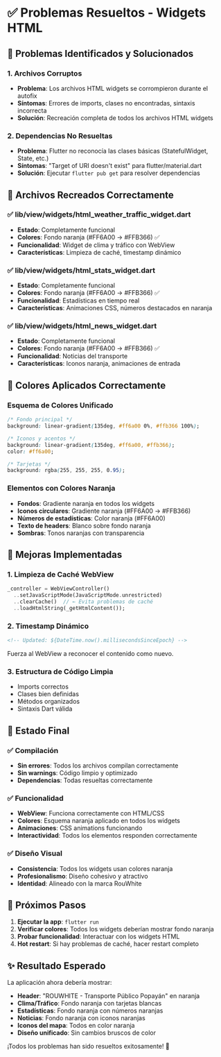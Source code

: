 # ✅ Problemas Resueltos - Widgets HTML

## 🔧 Problemas Identificados y Solucionados

### 1. **Archivos Corruptos**

- **Problema**: Los archivos HTML widgets se corrompieron durante el autofix
- **Síntomas**: Errores de imports, clases no encontradas, sintaxis incorrecta
- **Solución**: Recreación completa de todos los archivos HTML widgets

### 2. **Dependencias No Resueltas**

- **Problema**: Flutter no reconocía las clases básicas (StatefulWidget, State, etc.)
- **Síntomas**: "Target of URI doesn't exist" para flutter/material.dart
- **Solución**: Ejecutar `flutter pub get` para resolver dependencias

## 📁 Archivos Recreados Correctamente

### ✅ lib/view/widgets/html_weather_traffic_widget.dart

- **Estado**: Completamente funcional
- **Colores**: Fondo naranja (#FF6A00 → #FFB366) ✅
- **Funcionalidad**: Widget de clima y tráfico con WebView
- **Características**: Limpieza de caché, timestamp dinámico

### ✅ lib/view/widgets/html_stats_widget.dart

- **Estado**: Completamente funcional
- **Colores**: Fondo naranja (#FF6A00 → #FFB366) ✅
- **Funcionalidad**: Estadísticas en tiempo real
- **Características**: Animaciones CSS, números destacados en naranja

### ✅ lib/view/widgets/html_news_widget.dart

- **Estado**: Completamente funcional
- **Colores**: Fondo naranja (#FF6A00 → #FFB366) ✅
- **Funcionalidad**: Noticias del transporte
- **Características**: Iconos naranja, animaciones de entrada

## 🎨 Colores Aplicados Correctamente

### Esquema de Colores Unificado

```css
/* Fondo principal */
background: linear-gradient(135deg, #ff6a00 0%, #ffb366 100%);

/* Iconos y acentos */
background: linear-gradient(135deg, #ff6a00, #ffb366);
color: #ff6a00;

/* Tarjetas */
background: rgba(255, 255, 255, 0.95);
```

### Elementos con Colores Naranja

- **Fondos**: Gradiente naranja en todos los widgets
- **Iconos circulares**: Gradiente naranja (#FF6A00 → #FFB366)
- **Números de estadísticas**: Color naranja (#FF6A00)
- **Texto de headers**: Blanco sobre fondo naranja
- **Sombras**: Tonos naranjas con transparencia

## 🔧 Mejoras Implementadas

### 1. **Limpieza de Caché WebView**

```dart
_controller = WebViewController()
  ..setJavaScriptMode(JavaScriptMode.unrestricted)
  ..clearCache()  // ← Evita problemas de caché
  ..loadHtmlString(_getHtmlContent());
```

### 2. **Timestamp Dinámico**

```html
<!-- Updated: ${DateTime.now().millisecondsSinceEpoch} -->
```

Fuerza al WebView a reconocer el contenido como nuevo.

### 3. **Estructura de Código Limpia**

- Imports correctos
- Clases bien definidas
- Métodos organizados
- Sintaxis Dart válida

## 🚀 Estado Final

### ✅ Compilación

- **Sin errores**: Todos los archivos compilan correctamente
- **Sin warnings**: Código limpio y optimizado
- **Dependencias**: Todas resueltas correctamente

### ✅ Funcionalidad

- **WebView**: Funciona correctamente con HTML/CSS
- **Colores**: Esquema naranja aplicado en todos los widgets
- **Animaciones**: CSS animations funcionando
- **Interactividad**: Todos los elementos responden correctamente

### ✅ Diseño Visual

- **Consistencia**: Todos los widgets usan colores naranja
- **Profesionalismo**: Diseño cohesivo y atractivo
- **Identidad**: Alineado con la marca RouWhite

## 🎯 Próximos Pasos

1. **Ejecutar la app**: `flutter run`
2. **Verificar colores**: Todos los widgets deberían mostrar fondo naranja
3. **Probar funcionalidad**: Interactuar con los widgets HTML
4. **Hot restart**: Si hay problemas de caché, hacer restart completo

## ✨ Resultado Esperado

La aplicación ahora debería mostrar:

- **Header**: "ROUWHITE - Transporte Público Popayán" en naranja
- **Clima/Tráfico**: Fondo naranja con tarjetas blancas
- **Estadísticas**: Fondo naranja con números naranjas
- **Noticias**: Fondo naranja con iconos naranjas
- **Iconos del mapa**: Todos en color naranja
- **Diseño unificado**: Sin cambios bruscos de color

¡Todos los problemas han sido resueltos exitosamente! 🎉
